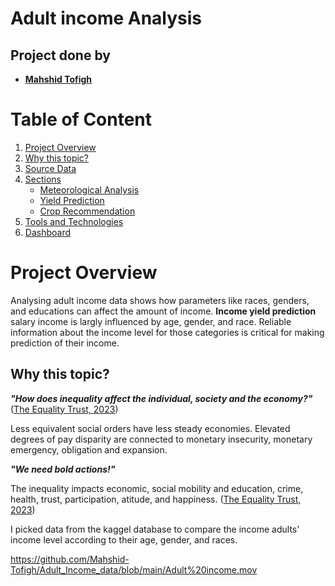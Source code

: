 # Adult income Analysis
## Project done by
- **[Mahshid Tofigh](https://github.com/Mahshid-Tofigh)**
# Table of Content
1. [Project Overview](#Project-Overview)
2. [Why this topic?](#why-this-topic?)
2. [Source Data](#Source-Data)
4. [Sections](#Sections)
    - [Meteorological Analysis](#meteorological-analysis)
    - [Yield Prediction](#yield-prediction)
    - [Crop Recommendation](#crop-recommendation)
5. [Tools and Technologies](#tools-and-technologies)
6. [Dashboard](#Dashboard)
   
# Project Overview
Analysing adult income data shows how parameters like races, genders, and educations can affect the amount of income.
**Income yield prediction** salary income is largly influenced by age, gender, and race. Reliable information about the income level for those categories is critical for making prediction of their income.

## Why this topic?
***"How does inequality affect the individual, society and the economy?"*** ([The Equality Trust, 2023](https://equalitytrust.org.uk/about-inequality/impacts#:~:text=Less%20equal%20societies%20have%20less,financial%20crisis%2C%20debt%20and%20inflation.))

Less equivalent social orders have less steady economies. Elevated degrees of pay disparity are connected to monetary insecurity, monetary emergency, obligation and expansion.

***"We need bold actions!"***  

The inequality impacts economic, social mobility and education, crime, health, trust, participation, atitude, and happiness. ([The Equality Trust, 2023]([https://www.fao.org/state-of-food-security-nutrition/en/](https://equalitytrust.org.uk/about-inequality/impacts#:~:text=Less%20equal%20societies%20have%20less,financial%20crisis%2C%20debt%20and%20inflation.)https://equalitytrust.org.uk/about-inequality/impacts#:~:text=Less%20equal%20societies%20have%20less,financial%20crisis%2C%20debt%20and%20inflation.))

I picked data from the kaggel database to compare the income adults' income level according to their age, gender, and races.


https://github.com/Mahshid-Tofigh/Adult_Income_data/blob/main/Adult%20income.mov





